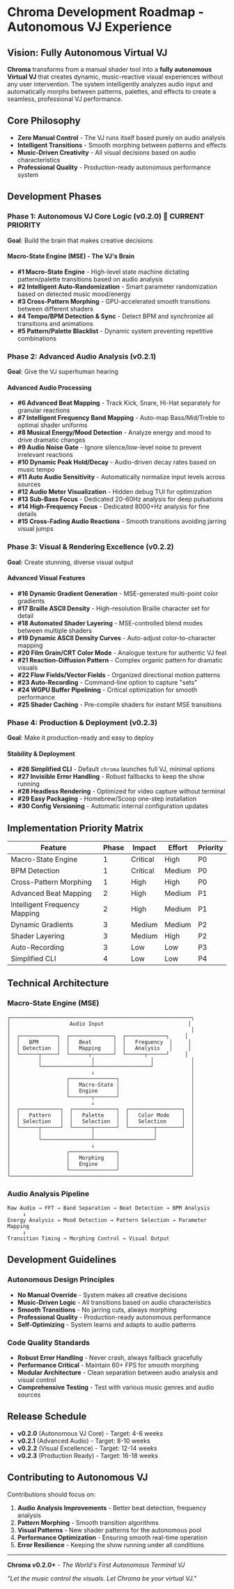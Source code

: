 # Chroma Development Roadmap - Autonomous VJ Experience

## Vision: Fully Autonomous Virtual VJ

**Chroma** transforms from a manual shader tool into a **fully autonomous Virtual VJ** that creates dynamic, music-reactive visual experiences without any user intervention. The system intelligently analyzes audio input and automatically morphs between patterns, palettes, and effects to create a seamless, professional VJ performance.

## Core Philosophy

- **Zero Manual Control** - The VJ runs itself based purely on audio analysis
- **Intelligent Transitions** - Smooth morphing between patterns and effects
- **Music-Driven Creativity** - All visual decisions based on audio characteristics
- **Professional Quality** - Production-ready autonomous performance system

## Development Phases

### Phase 1: Autonomous VJ Core Logic (v0.2.0) 🎯 CURRENT PRIORITY
**Goal**: Build the brain that makes creative decisions

#### Macro-State Engine (MSE) - The VJ's Brain
- **#1 Macro-State Engine** - High-level state machine dictating pattern/palette transitions based on audio analysis
- **#2 Intelligent Auto-Randomization** - Smart parameter randomization based on detected music mood/energy
- **#3 Cross-Pattern Morphing** - GPU-accelerated smooth transitions between different shaders
- **#4 Tempo/BPM Detection & Sync** - Detect BPM and synchronize all transitions and animations
- **#5 Pattern/Palette Blacklist** - Dynamic system preventing repetitive combinations

### Phase 2: Advanced Audio Analysis (v0.2.1)
**Goal**: Give the VJ superhuman hearing

#### Advanced Audio Processing
- **#6 Advanced Beat Mapping** - Track Kick, Snare, Hi-Hat separately for granular reactions
- **#7 Intelligent Frequency Band Mapping** - Auto-map Bass/Mid/Treble to optimal shader uniforms
- **#8 Musical Energy/Mood Detection** - Analyze energy and mood to drive dramatic changes
- **#9 Audio Noise Gate** - Ignore silence/low-level noise to prevent irrelevant reactions
- **#10 Dynamic Peak Hold/Decay** - Audio-driven decay rates based on music tempo
- **#11 Auto Audio Sensitivity** - Automatically normalize input levels across sources
- **#12 Audio Meter Visualization** - Hidden debug TUI for optimization
- **#13 Sub-Bass Focus** - Dedicated 20-60Hz analysis for deep pulsations
- **#14 High-Frequency Focus** - Dedicated 8000+Hz analysis for fine details
- **#15 Cross-Fading Audio Reactions** - Smooth transitions avoiding jarring visual jumps

### Phase 3: Visual & Rendering Excellence (v0.2.2)
**Goal**: Create stunning, diverse visual output

#### Advanced Visual Features
- **#16 Dynamic Gradient Generation** - MSE-generated multi-point color gradients
- **#17 Braille ASCII Density** - High-resolution Braille character set for detail
- **#18 Automated Shader Layering** - MSE-controlled blend modes between multiple shaders
- **#19 Dynamic ASCII Density Curves** - Auto-adjust color-to-character mapping
- **#20 Film Grain/CRT Color Mode** - Analogue texture for authentic VJ feel
- **#21 Reaction-Diffusion Pattern** - Complex organic pattern for dramatic visuals
- **#22 Flow Fields/Vector Fields** - Organized directional motion patterns
- **#23 Auto-Recording** - Command-line option to capture "sets"
- **#24 WGPU Buffer Pipelining** - Critical optimization for smooth performance
- **#25 Shader Caching** - Pre-compile shaders for instant MSE transitions

### Phase 4: Production & Deployment (v0.2.3)
**Goal**: Make it production-ready and easy to deploy

#### Stability & Deployment
- **#26 Simplified CLI** - Default `chroma` launches full VJ, minimal options
- **#27 Invisible Error Handling** - Robust fallbacks to keep the show running
- **#28 Headless Rendering** - Optimized for video capture without terminal
- **#29 Easy Packaging** - Homebrew/Scoop one-step installation
- **#30 Config Versioning** - Automatic internal configuration updates

## Implementation Priority Matrix

| Feature | Phase | Impact | Effort | Priority |
|---------|-------|--------|--------|----------|
| Macro-State Engine | 1 | Critical | High | P0 |
| BPM Detection | 1 | Critical | Medium | P0 |
| Cross-Pattern Morphing | 1 | High | High | P0 |
| Advanced Beat Mapping | 2 | High | Medium | P1 |
| Intelligent Frequency Mapping | 2 | High | Medium | P1 |
| Dynamic Gradients | 3 | Medium | Medium | P2 |
| Shader Layering | 3 | Medium | High | P2 |
| Auto-Recording | 3 | Low | Low | P3 |
| Simplified CLI | 4 | Low | Low | P4 |

## Technical Architecture

### Macro-State Engine (MSE)
```
┌──────────────────────────────────────────────────────────┐
│                   Audio Input                           │
│                                                          │
│  ┌────────────┐  ┌──────────────┐  ┌─────────────┐     │
│  │   BPM      │  │   Beat       │  │   Frequency  │     │
│  │ Detection  │  │   Mapping    │  │   Analysis   │     │
│  └──────┬─────┘  └──────┬───────┘  └──────┬──────┘     │
│         │                │                  │            │
│         └────────────────┴──────────────────┘            │
│                          ↓                               │
│                  ┌───────────────┐                       │
│                  │   Macro-State │                       │
│                  │   Engine      │                       │
│                  └───────┬───────┘                       │
│                          ↓                               │
│  ┌─────────────┐  ┌──────────────┐  ┌─────────────────┐  │
│  │   Pattern   │  │   Palette    │  │   Color Mode    │  │
│  │ Selection   │  │   Selection  │  │   Selection     │  │
│  └──────┬──────┘  └──────┬───────┘  └────────┬────────┘  │
│         │                │                   │           │
│         └────────────────┴───────────────────┘           │
│                          ↓                               │
│                  ┌───────────────┐                       │
│                  │   Morphing    │                       │
│                  │   Engine      │                       │
│                  └───────────────┘                       │
└──────────────────────────────────────────────────────────┘
```

### Audio Analysis Pipeline
```
Raw Audio → FFT → Band Separation → Beat Detection → BPM Analysis
     ↓
Energy Analysis → Mood Detection → Pattern Selection → Parameter Mapping
     ↓
Transition Timing → Morphing Control → Visual Output
```

## Development Guidelines

### Autonomous Design Principles
- **No Manual Override** - System makes all creative decisions
- **Music-Driven Logic** - All transitions based on audio characteristics
- **Smooth Transitions** - No jarring cuts, always morphing
- **Professional Quality** - Production-ready autonomous performance
- **Self-Optimizing** - System learns and adapts to audio patterns

### Code Quality Standards
- **Robust Error Handling** - Never crash, always fallback gracefully
- **Performance Critical** - Maintain 60+ FPS for smooth morphing
- **Modular Architecture** - Clean separation between audio analysis and visual control
- **Comprehensive Testing** - Test with various music genres and audio sources

## Release Schedule

- **v0.2.0** (Autonomous VJ Core) - Target: 4-6 weeks
- **v0.2.1** (Advanced Audio) - Target: 8-10 weeks  
- **v0.2.2** (Visual Excellence) - Target: 12-14 weeks
- **v0.2.3** (Production Ready) - Target: 16-18 weeks

## Contributing to Autonomous VJ

Contributions should focus on:
1. **Audio Analysis Improvements** - Better beat detection, frequency analysis
2. **Pattern Morphing** - Smooth transition algorithms
3. **Visual Patterns** - New shader patterns for the autonomous pool
4. **Performance Optimization** - Ensuring smooth real-time operation
5. **Error Resilience** - Keeping the show running under all conditions

---

**Chroma v0.2.0+** - *The World's First Autonomous Terminal VJ*

*"Let the music control the visuals. Let Chroma be your virtual VJ."*

